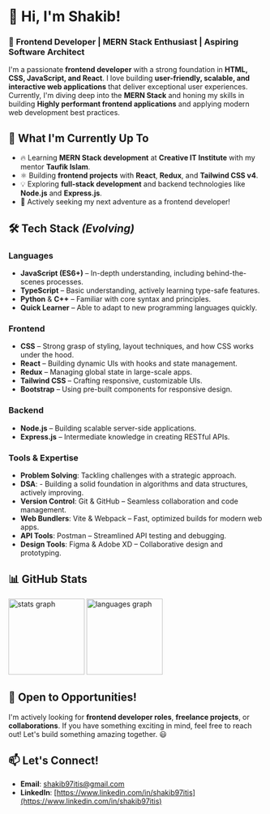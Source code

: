 # 👋 Hi, I'm **Shakib**!

### 🚀 **Frontend Developer** | **MERN Stack Enthusiast** | **Aspiring Software Architect**

I'm a passionate **frontend developer** with a strong foundation in **HTML, CSS, JavaScript, and React**. I love building **user-friendly, scalable, and interactive web applications** that deliver exceptional user experiences. Currently, I'm diving deep into the **MERN Stack** and honing my skills in building **Highly performant frontend applications** and applying modern web development best practices.

## 🌱 **What I'm Currently Up To**

- 🔥 Learning **MERN Stack development** at **Creative IT Institute** with my mentor **Taufik Islam**.
- ⚛️ Building **frontend projects** with **React**, **Redux**, and **Tailwind CSS v4**.
- 💡 Exploring **full-stack development** and backend technologies like **Node.js** and **Express.js**.
- 🎯 Actively seeking my next adventure as a frontend developer!



## 🛠️ **Tech Stack** _(Evolving)_

### **Languages**

- **JavaScript (ES6+)** – In-depth understanding, including behind-the-scenes processes.
- **TypeScript** – Basic understanding, actively learning type-safe features.
- **Python** & **C++** – Familiar with core syntax and principles.
- **Quick Learner** – Able to adapt to new programming languages quickly.

### **Frontend**

- **CSS** – Strong grasp of styling, layout techniques, and how CSS works under the hood.
- **React** – Building dynamic UIs with hooks and state management.
- **Redux** – Managing global state in large-scale apps.
- **Tailwind CSS** – Crafting responsive, customizable UIs.
- **Bootstrap** – Using pre-built components for responsive design.

### **Backend**

- **Node.js** – Building scalable server-side applications.
- **Express.js** – Intermediate knowledge in creating RESTful APIs.

### **Tools & Expertise**

- **Problem Solving**: Tackling challenges with a strategic approach.
- **DSA**: - Building a solid foundation in algorithms and data structures, actively improving.
- **Version Control**: Git & GitHub – Seamless collaboration and code management.
- **Web Bundlers**: Vite & Webpack – Fast, optimized builds for modern web apps.
- **API Tools**: Postman – Streamlined API testing and debugging.
- **Design Tools**: Figma & Adobe XD – Collaborative design and prototyping.

## 📊 **GitHub Stats**

<div align="left">
  <img src="https://github-readme-stats.vercel.app/api?username=shakib97itis&hide_title=false&hide_rank=false&show_icons=true&include_all_commits=true&count_private=true&disable_animations=false&theme=dracula&locale=en&hide_border=false" height="150" alt="stats graph"  />
  <img src="https://github-readme-stats.vercel.app/api/top-langs?username=shakib97itis&locale=en&hide_title=false&layout=compact&card_width=380&langs_count=5&theme=dracula&hide_border=false" height="150" alt="languages graph"  />
</div>

## 🚀 **Open to Opportunities!**

I'm actively looking for **frontend developer roles**, **freelance projects**, or **collaborations**. If you have something exciting in mind, feel free to reach out! Let's build something amazing together. 😃

## 📫 **Let's Connect!**

- **Email**: [shakib97itis@gmail.com](mailto:shakib97itis@gmail.com)
- **LinkedIn**: [https://www.linkedin.com/in/shakib97itis](https://www.linkedin.com/in/shakib97itis)

